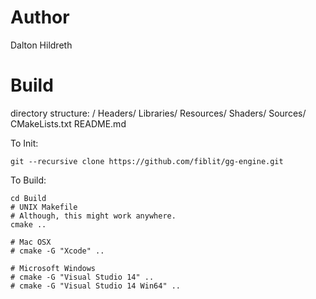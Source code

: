 # Author
Dalton Hildreth

# Build

directory structure:
/
  Headers/
  Libraries/
  Resources/
  Shaders/
  Sources/
  CMakeLists.txt
  README.md

To Init:
```
git --recursive clone https://github.com/fiblit/gg-engine.git
```

To Build:
```
cd Build
# UNIX Makefile
# Although, this might work anywhere.
cmake ..

# Mac OSX
# cmake -G "Xcode" ..

# Microsoft Windows
# cmake -G "Visual Studio 14" ..
# cmake -G "Visual Studio 14 Win64" ..
```
